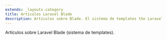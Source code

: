 ```yaml
---
extends: _layouts.category
title: Artículos Laravel Blade
description: Artículos sobre Blade. El sistema de templates the Laravel.
---
```


Artículos sobre Laravel Blade (sistema de templates).
